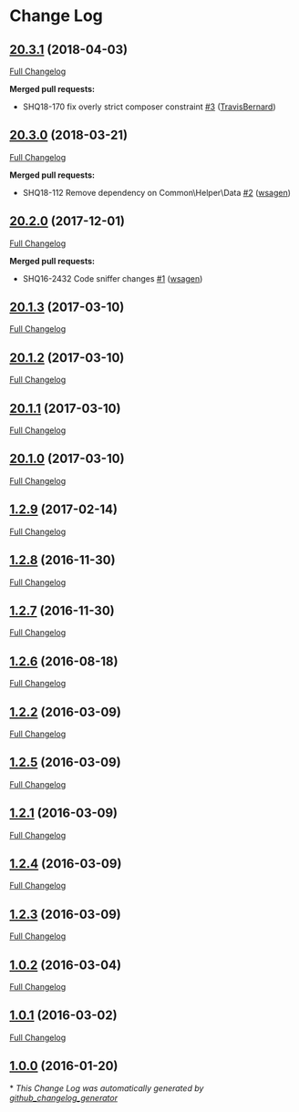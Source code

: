 # Change Log

## [20.3.1](https://github.com/webshopapps/module-logger/tree/20.3.1) (2018-04-03)
[Full Changelog](https://github.com/webshopapps/module-logger/compare/20.3.0...20.3.1)

**Merged pull requests:**

- SHQ18-170 fix overly strict composer constraint [\#3](https://github.com/webshopapps/module-logger/pull/3) ([TravisBernard](https://github.com/TravisBernard))

## [20.3.0](https://github.com/webshopapps/module-logger/tree/20.3.0) (2018-03-21)
[Full Changelog](https://github.com/webshopapps/module-logger/compare/20.2.0...20.3.0)

**Merged pull requests:**

- SHQ18-112 Remove dependency on Common\Helper\Data [\#2](https://github.com/webshopapps/module-logger/pull/2) ([wsagen](https://github.com/wsagen))

## [20.2.0](https://github.com/webshopapps/module-logger/tree/20.2.0) (2017-12-01)
[Full Changelog](https://github.com/webshopapps/module-logger/compare/20.1.3...20.2.0)

**Merged pull requests:**

- SHQ16-2432 Code sniffer changes [\#1](https://github.com/webshopapps/module-logger/pull/1) ([wsagen](https://github.com/wsagen))

## [20.1.3](https://github.com/webshopapps/module-logger/tree/20.1.3) (2017-03-10)
[Full Changelog](https://github.com/webshopapps/module-logger/compare/20.1.2...20.1.3)

## [20.1.2](https://github.com/webshopapps/module-logger/tree/20.1.2) (2017-03-10)
[Full Changelog](https://github.com/webshopapps/module-logger/compare/20.1.1...20.1.2)

## [20.1.1](https://github.com/webshopapps/module-logger/tree/20.1.1) (2017-03-10)
[Full Changelog](https://github.com/webshopapps/module-logger/compare/20.1.0...20.1.1)

## [20.1.0](https://github.com/webshopapps/module-logger/tree/20.1.0) (2017-03-10)
[Full Changelog](https://github.com/webshopapps/module-logger/compare/1.2.9...20.1.0)

## [1.2.9](https://github.com/webshopapps/module-logger/tree/1.2.9) (2017-02-14)
[Full Changelog](https://github.com/webshopapps/module-logger/compare/1.2.8...1.2.9)

## [1.2.8](https://github.com/webshopapps/module-logger/tree/1.2.8) (2016-11-30)
[Full Changelog](https://github.com/webshopapps/module-logger/compare/1.2.7...1.2.8)

## [1.2.7](https://github.com/webshopapps/module-logger/tree/1.2.7) (2016-11-30)
[Full Changelog](https://github.com/webshopapps/module-logger/compare/1.2.6...1.2.7)

## [1.2.6](https://github.com/webshopapps/module-logger/tree/1.2.6) (2016-08-18)
[Full Changelog](https://github.com/webshopapps/module-logger/compare/1.2.2...1.2.6)

## [1.2.2](https://github.com/webshopapps/module-logger/tree/1.2.2) (2016-03-09)
[Full Changelog](https://github.com/webshopapps/module-logger/compare/1.2.5...1.2.2)

## [1.2.5](https://github.com/webshopapps/module-logger/tree/1.2.5) (2016-03-09)
[Full Changelog](https://github.com/webshopapps/module-logger/compare/1.2.1...1.2.5)

## [1.2.1](https://github.com/webshopapps/module-logger/tree/1.2.1) (2016-03-09)
[Full Changelog](https://github.com/webshopapps/module-logger/compare/1.2.4...1.2.1)

## [1.2.4](https://github.com/webshopapps/module-logger/tree/1.2.4) (2016-03-09)
[Full Changelog](https://github.com/webshopapps/module-logger/compare/1.2.3...1.2.4)

## [1.2.3](https://github.com/webshopapps/module-logger/tree/1.2.3) (2016-03-09)
[Full Changelog](https://github.com/webshopapps/module-logger/compare/1.0.2...1.2.3)

## [1.0.2](https://github.com/webshopapps/module-logger/tree/1.0.2) (2016-03-04)
[Full Changelog](https://github.com/webshopapps/module-logger/compare/1.0.1...1.0.2)

## [1.0.1](https://github.com/webshopapps/module-logger/tree/1.0.1) (2016-03-02)
[Full Changelog](https://github.com/webshopapps/module-logger/compare/1.0.0...1.0.1)

## [1.0.0](https://github.com/webshopapps/module-logger/tree/1.0.0) (2016-01-20)


\* *This Change Log was automatically generated by [github_changelog_generator](https://github.com/skywinder/Github-Changelog-Generator)*